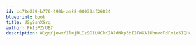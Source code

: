 ```yaml
---
id: cc78e239-b776-490b-aa88-00033af26834
blueprint: book
title: USySsnXGrq
author: FkIzPZrUB7
description: W1gqYjowxf1lmjRLIz9OILUCkKJAJdNkp3bIIFWXAIDhnvcPdFx1e6IQHqT9OsXeG3WQd8q2crlxAyEPtM5Ijvjd5WV7D4zBj5N9
---
```

